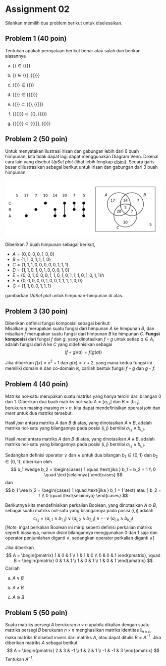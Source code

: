 # Assignment 02

Silahkan memilih dua problem berikut untuk diselesaikan.

## Problem 1 (40 poin)

Tentukan apakah pernyataan berikut benar atau salah dan berikan alasannya

<ol type="a">
<li>

$\{\} \in \big\{ \{\} \big\}$
<li>

$\{\} \in \Big\{\{\}, \big\{ \{\} \big\}\Big\}$
<li>

$\big\{ \{ \} \big\} \in \big\{ \{ \} \big\}$
<li>

$\big\{ \{ \}\big\} \in \Big\{ \big\{ \{ \} \big\} \Big\}$
<li>

$\big\{ \{ \} \big\} \subset \Big\{ \{\}, \big\{ \{ \} \big\}\Big\}$
<li>

$\Big\{\big\{ \{ \} \big\} \Big\} \subset \Big\{\{\}, \big\{ \{\} \big\}\Big\}$
<li>

$\Big\{\big\{ \{ \} \big\} \Big\} \subset \Big\{\big\{ \{ \} \big\}, 
  \big\{ \{ \} \big\}\Big\}$
</ol>


## Problem 2 (50 poin)

Untuk menyatakan ilustrasi irisan dan gabungan lebih dari 6 buah himpunan, 
kita tidak dapat lagi dapat menggunakan Diagram Venn. 
Dikenal cara lain yang disebut _UpSet plot_ (lihat lebih lengkap [disini](https://en.wikipedia.org/wiki/UpSet_plot)). 
Secara garis besar diilustrasikan sebagai berikut untuk irisan dan gabungan
dari 3 buah himpunan

<img src="./assignment-2.drawio.png" width="800px">

Diberikan 7 buah himpunan sebagai berikut, 

- $A = \{0, 0, 0, 0, 1, 0, 0\}$
- $B = \{1, 1, 0, 1, 1, 1, 0\}$
- $C = \{1, 1, 1, 0, 0, 0, 0, 0, 1, 1, 1\}$
- $D = \{1, 1, 0, 1, 0, 1, 0, 0, 0, 1, 0\}$
- $E = \{0, 0, 1, 0, 0, 0, 1, 1, 0, 1, 0, 1, 1, 1, 0, 1, 0, 1, 1\}h$
- $F = \{0, 0, 0, 0, 0, 1, 0, 0, 1, 1, 1, 1, 0, 0\}$
- $G = \{1, 1, 0, 0, 1, 1, 1\}$

gambarkan _UpSet plot_ untuk himpunan-himpunan di atas.


## Problem 3 (30 poin)

Diberikan definisi fungsi komposisi sebagai berikut:   
Misalkan $g$ merupakan suatu fungsi dari himpunan $A$ ke himpunan $B$, dan 
misalkan $f$ merupakan suatu fungsi dari himpunan $B$ ke himpunan $C$. 
**Fungsi komposisi** dari fungsi $f$ dan $g$, yang dinotasikan 
$f \circ g$ untuk setiap $a \in A$, adalah fungsi dari $A$ ke $C$
yang didefinisikan sebagai
$$
  (f \circ g)(a) = f(g(a))
$$

Jika diberikan $f(x) = x^2 + 1$ dan $g(x) = x + 2$, yang mana kedua fungsi
ini memiliki domain $\mathbb{R}$ dan co-domain $\mathbb{R}$, carilah bentuk
fungsi $f \circ g$ dan $g \circ f$.

## Problem 4 (40 poin)
Matriks nol-satu merupakan suatu matriks yang hanya terdiri dari bilangan 
0 dan 1. Diberikan dua buah matriks nol-satu $A = [a_{i,j}]$ dan 
$B = [b_{i, j}]$ berukuran masing-masing $m \times n$, kita dapat 
mendefinisikan operasi _join_ dan _meet_ untuk dua matriks tersebut.

Hasil _join_ antara matriks $A$ dan $B$ di atas, yang dinotasikan 
$A \vee B$, adalah matriks nol-satu
yang bilangannya pada posisi $(i, j)$ bernilai $a_{i, j} \vee b_{i, j}$.

Hasil _meet_ antara matriks $A$ dan $B$ di atas, yang dinotasikan 
$A \wedge B$, adalah matriks nol-satu
yang bilangannya pada posisi $(i, j)$ bernilai $a_{i, j} \wedge b_{i, j}$.

Sedangkan definisi operator $\vee$ dan $\wedge$ untuk 
dua bilangan $b_1 \in \{0, 1\}$ dan $b_2 \in \{0, 1\}$, 
diberikan oleh 
$$
  b_1 \wedge b_2 = 
  \begin{cases}
    1 \quad \text{jika } b_1 = b_2 = 1 \\
    0 \quad \text{selainnya}
  \end{cases}
$$
dan 
$$
  b_1 \vee b_2 =
  \begin{cases}
    1 \quad \text{jika } b_1 = 1 \text{ atau } b_2 = 1 \\
    0 \quad \text{selainnya}
  \end{cases}
$$

Berikutnya kita mendefinisikan perkalian Boolean, yang dinotasikan 
$A \odot B$, sebagai suatu matriks nol-satu yang bilangannya pada posisi
$(i, j)$ adalah
$$
  c_{i, j} = (a_{i, 1} \wedge b_{1, j}) \vee (a_{i, 2} \wedge b_{2, j})
    \vee \cdots \vee (a_{i, k} \wedge b_{k, j})
$$
[_Note_: ingat perkalian Boolean ini mirip seperti definisi perkalian matriks
seperti biasanya, namun disini bilangannya menggunakan 0 dan 1 saja dan operator
penjumlahan diganti $\vee$, sedangkan operator perkalian diganti $\wedge$]

Jika diberikan 
$$
  A = \begin{pmatrix}
      1 & 0 & 1 \\ 1 & 1 & 0 \\ 0 & 0 & 1 
    \end{pmatrix}, \quad 
  B = \begin{pmatrix}
      0 & 1 & 1 \\ 1 & 0 & 1 \\ 1 & 0 & 1
    \end{pmatrix}
$$
Carilah
<ol type="a">
<li>

$A \vee B$
<li>

$A \wedge B$
<li>

$A \odot B$
</ol>

## Problem 5 (50 poin)

Suatu matriks persegi $A$ berukuran $n\times n$ apabila dikalian dengan suatu matriks persegi $B$ berukuran $n \times n$
menghasilkan matriks identitas $\mathbb{I}_{n\times n}$, 
maka matriks $B$ disebut invers dari matriks $A$, 
atau dapat ditulis $B = A^{-1}$. 
Jika diberikan matriks $A$ sebagai berikut
$$
  A = \begin{pmatrix}
        2 & 3 & -1 \\
        1 & 2 & 1 \\
        -1 & -1 & 3
      \end{pmatrix}
$$
Tentukan $A^{-1}$.